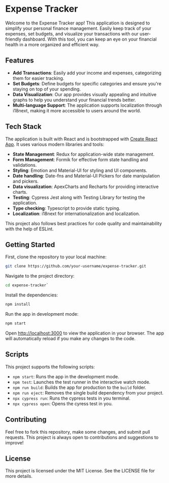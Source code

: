 # Expense Tracker

Welcome to the Expense Tracker app! This application is designed to simplify your personal finance management. Easily keep track of your expenses, set budgets, and visualize your transactions with our user-friendly dashboard. With this tool, you can keep an eye on your financial health in a more organized and efficient way.

## Features

- **Add Transactions**: Easily add your income and expenses, categorizing them for easier tracking.
- **Set Budgets**: Define budgets for specific categories and ensure you're staying on top of your spending.
- **Data Visualization**: Our app provides visually appealing and intuitive graphs to help you understand your financial trends better.
- **Multi-language Support**: The application supports localization through i18next, making it more accessible to users around the world.

## Tech Stack

The application is built with React and is bootstrapped with [Create React App](https://github.com/facebook/create-react-app). It uses various modern libraries and tools:

- **State Management**: Redux for application-wide state management.
- **Form Management**: Formik for effective form state handling and validations.
- **Styling**: Emotion and Material-UI for styling and UI components.
- **Date handling**: Date-fns and Material-UI Pickers for date manipulation and pickers.
- **Data visualization**: ApexCharts and Recharts for providing interactive charts.
- **Testing**: Cypress Jest along with Testing Library for testing the application.
- **Type checking**: Typescript to provide static typing.
- **Localization**: i18next for internationalization and localization.

This project also follows best practices for code quality and maintainability with the help of ESLint.

## Getting Started

First, clone the repository to your local machine:

```bash
git clone https://github.com/your-username/expense-tracker.git
```

Navigate to the project directory:

```bash
cd expense-tracker`
```

Install the dependencies:

```bash
npm install
```

Run the app in development mode:

```bash
npm start
```

Open [http://localhost:3000](http://localhost:3000) to view the application in your browser. The app will automatically reload if you make any changes to the code.

## Scripts

This project supports the following scripts:

- `npm start`: Runs the app in the development mode.
- `npm test`: Launches the test runner in the interactive watch mode.
- `npm run build`: Builds the app for production to the `build` folder.
- `npm run eject`: Removes the single build dependency from your project.
- `npx cypress run`: Runs the cypress tests in you terminal.
- `npx cypress open`: Opens the cyress test in you.

## Contributing

Feel free to fork this repository, make some changes, and submit pull requests. This project is always open to contributions and suggestions to improve!

## License

This project is licensed under the MIT License. See the LICENSE file for more details.
